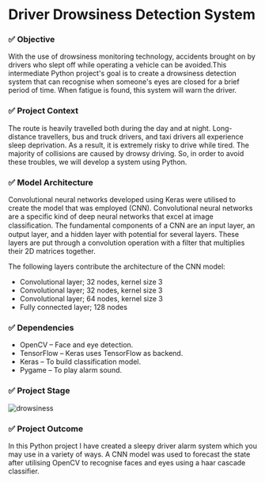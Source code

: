 # Driver Drowsiness Detection System

### ✅ Objective

With the use of drowsiness monitoring technology, accidents brought on by drivers who slept off while operating a vehicle can be avoided.This intermediate Python project's goal is to create a drowsiness detection system that can recognise when someone's eyes are closed for a brief period of time. When fatigue is found, this system will warn the driver.

### ✅ Project Context

The route is heavily travelled both during the day and at night. Long-distance travellers, bus and truck drivers, and taxi drivers all experience sleep deprivation. As a result, it is extremely risky to drive while tired. The majority of collisions are caused by drowsy driving. So, in order to avoid these troubles, we will develop a system using Python.

### ✅ Model Architecture

Convolutional neural networks developed using Keras were utilised to create the model that was employed (CNN). Convolutional neural networks are a specific kind of deep neural networks that excel at image classiﬁcation. The fundamental components of a CNN are an input layer, an output layer, and a hidden layer with potential for several layers. These layers are put through a convolution operation with a filter that multiplies their 2D matrices together.

The following layers contribute the architecture of the CNN model:

* Convolutional layer; 32 nodes, kernel size 3
* Convolutional layer; 32 nodes, kernel size 3
* Convolutional layer; 64 nodes, kernel size 3
* Fully connected layer; 128 nodes

### ✅ Dependencies 

* OpenCV – Face and eye detection.
* TensorFlow – Keras uses TensorFlow as backend.
* Keras – To build classification model.
* Pygame – To play alarm sound.

### ✅ Project Stage 

![drowsiness](https://user-images.githubusercontent.com/84402100/213844309-21b216b8-fc45-4b85-9a2c-e9c2fa9106ee.jpg)

### ✅ Project Outcome

In this Python project I have created a sleepy driver alarm system which you may use in a variety of ways. A CNN model was used to forecast the state after utilising OpenCV to recognise faces and eyes using a haar cascade classifier.






